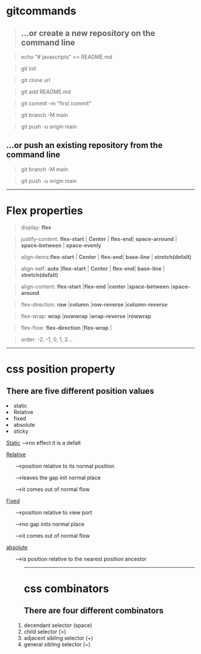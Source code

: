 # gitcommands
>## …or create a new repository on the command line

>echo "# javascripts" >> README.md

>git init

>git clone url

>git add README.md

>git commit -m "first commit"

>git branch -M main

>git push -u origin main

## …or push an existing repository from the command line

>git branch -M main

>git push -u origin main

<hr>

# Flex properties

>display: **flex**

>justify-content: **flex-start** | **Center** | **flex-end**| **space-arround** | **space-between** | **space-evenly**

>align-items:**flex-start** | **Center** | **flex-end**| **base-line** | **stretch(defalt)**

>align-self: **auto** |**flex-start** | **Center** | **flex-end**| **base-line** | **stretch(defalt)**

>align-content: **flex-start** |**flex-end** |**center** |**space-between** |**space-around**

>flex-direction: **row** |**column** |**row-reverse** |**column-reverse**

>flex-wrap: **wrap** |**nowwrap** |**wrap-reverse** |**rowwrap**

>flex-flow: **flex-direction** |**flex-wrap** |

>order: -2, -1, 0, 1, 2...
<hr>

# css position property

## There are five different position values

<li>static</li>
<li>Relative</li>
<li>fixed</li>
<li>absolute</li>
<li>sticky</li>


<u>Static</u>  -->no effect it is a defalt

<u>Relative</u> <ol>-->position relative to its normal position</ol>
<ol>-->leaves the gap init normal place </ol>
<ol>-->it comes out of normal flow</ol>

<u>Fixed</u> <ol>-->position relative to view port</ol>
<ol>-->no gap inits normal place</ol>
<ol>-->it comes out of normal flow</ol>
<u>absolute</u><ol>-->is position relative to the nearest position ancestor<ol>
<hr>

# css combinators

## There are four different combinators
<li>decendant selector (space)</li>
<li>child selector (>)</li>
<li>adjacent sibling selector (+)</li>
<li>general sibling selector (~)</li>

            
            

 